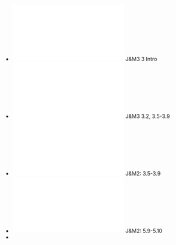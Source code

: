 - ![fnlp05slides.pdf](../assets/fnlp05slides_1706014830939_0.pdf) J&M3 3 Intro
- ![fnlp06slides.pdf](../assets/fnlp06slides_1706014868987_0.pdf) J&M3 3.2, 3.5-3.9
- ![fnlp07slides.pdf](../assets/fnlp07slides_1706978225155_0.pdf) J&M2: 3.5-3.9
- ![fnlp08slides.pdf](../assets/fnlp08slides_1706978232854_0.pdf) J&M2: 5.9-5.10
-